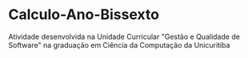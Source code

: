 # Calculo-Ano-Bissexto
Atividade desenvolvida na Unidade Curricular "Gestão e Qualidade de Software" na graduação em Ciência da Computação da Unicuritiba
